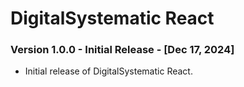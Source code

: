 # DigitalSystematic React

### Version 1.0.0 - Initial Release - [Dec 17, 2024]

- Initial release of DigitalSystematic React.
